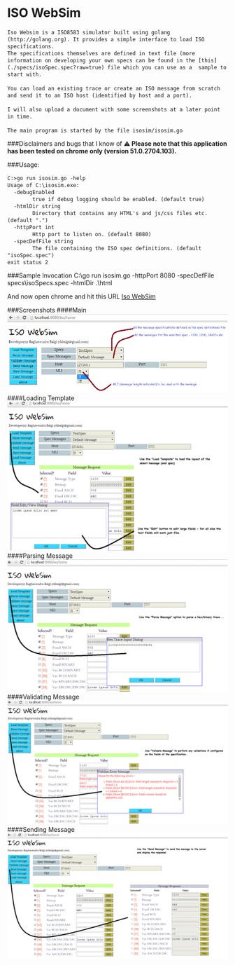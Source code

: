 # ISO WebSim
```
Iso Websim is a ISO8583 simulator built using golang (http://golang.org). It provides a simple interface to load ISO specifications. 
The specifications themselves are defined in text file (more information on developing your own specs can be found in the [this] (./specs/isoSpec.spec?raw=true) file which you can use as a  sample to start with.

You can load an existing trace or create an ISO message from scratch and send it to an ISO host (identified by host and a port). 

I will also upload a document with some screenshots at a later point in time.

The main program is started by the file isosim/isosim.go
```
###Disclaimers and bugs that I know of 
__:warning: Please note that this application has been tested on chrome only (version 51.0.2704.103).__

###Usage: 
```
C:>go run isosim.go -help
Usage of C:\isosim.exe:
  -debugEnabled
        true if debug logging should be enabled. (default true)
  -htmlDir string
        Directory that contains any HTML's and js/css files etc. (default ".")
  -httpPort int
        Http port to listen on. (default 8080)
  -specDefFile string
        The file containing the ISO spec definitions. (default "isoSpec.spec")
exit status 2
```

###Sample Invocation 
C:\go run isosim.go -httpPort 8080 -specDefFile specs\isoSpecs.spec -htmlDir .\html 

And now open chrome and hit this URL [Iso WebSim](http://localhost:8080/iso/home)

###Screenshots
####Main
![Main](./docs/images/main.png)
####Loading Template
![](./docs/images/load_template.png)
####Parsing Message
![](./docs/images/parse_message.png)
####Validating Message
![](./docs/images/validate_message.png)
####Sending Message
![](./docs/images/send_message.png)

